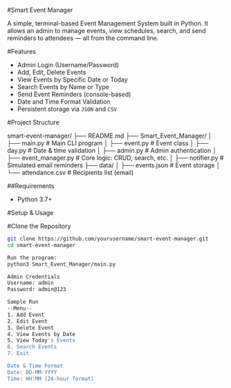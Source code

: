 #Smart Event Manager

A simple, terminal-based Event Management System built in Python. 
It allows an admin to manage events, view schedules, search, and send reminders to attendees — all from the command line.

#Features

- Admin Login (Username/Password)
- Add, Edit, Delete Events
- View Events by Specific Date or Today
- Search Events by Name or Type
- Send Event Reminders (console-based)
- Date and Time Format Validation
- Persistent storage via `JSON` and `CSV`

#Project Structure

smart-event-manager/
├── README.md
├── Smart_Event_Manager/
│ ├── main.py # Main CLI program
│ ├── event.py # Event class
│ ├── day.py # Date & time validation
│ ├── admin.py # Admin authentication
│ ├── event_manager.py # Core logic: CRUD, search, etc.
│ ├── notifier.py # Simulated email reminders
├── data/
│ ├── events.json # Event storage
│ └── attendance.csv # Recipients list (email)

##Requirements

- Python 3.7+
  
#Setup & Usage

#Clone the Repository

```bash
git clone https://github.com/yourusername/smart-event-manager.git
cd smart-event-manager

Run the program:
python3 Smart_Event_Manager/main.py

Admin Credentials
Username: admin
Password: admin@123

Sample Run
--Menu--
1. Add Event
2. Edit Event
3. Delete Event
4. View Events by Date
5. View Today's Events
6. Search Events
7. Exit

Date & Time Format
Date: DD-MM-YYYY
Time: HH:MM (24-hour format)


